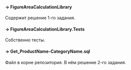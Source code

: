 #### -> FigureAreaCalculationLibrary
Содержит решение 1-го задания.

#### -> FigureAreaCalculationLibrary.Tests
Собственно тесты.

#### -> Get_ProductName-CategoryName.sql
Файл в корне репозитория. В нём решение 2-го задания.
